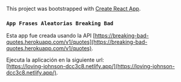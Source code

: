 This project was bootstrapped with [Create React App](https://github.com/facebook/create-react-app).

### `App Frases Aleatorias Breaking Bad`

Esta app fue creada usando la API [https://breaking-bad-quotes.herokuapp.com/v1/quotes](https://breaking-bad-quotes.herokuapp.com/v1/quotes).

Ejecuta la aplicación en la siguiente url:<br />
[https://loving-johnson-dcc3c8.netlify.app/](https://loving-johnson-dcc3c8.netlify.app/).
